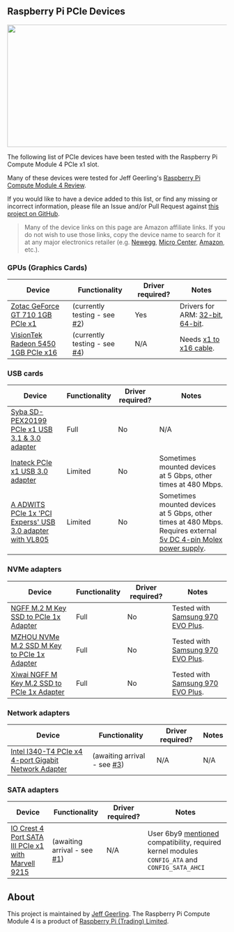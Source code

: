 ## Raspberry Pi PCIe Devices

<img src="{{ site.url }}/images/pcie-usb-3-cards.jpeg" style="display: block; margin: auto;" width="600" height="280" />

The following list of PCIe devices have been tested with the Raspberry Pi Compute Module 4 PCIe x1 slot.

Many of these devices were tested for Jeff Geerling's [Raspberry Pi Compute Module 4 Review](https://www.jeffgeerling.com/blog/2020/raspberry-pi-compute-module-4-review).

If you would like to have a device added to this list, or find any missing or incorrect information, please file an Issue and/or Pull Request against [this project on GitHub](https://github.com/geerlingguy/raspberry-pi-pcie-devices).

> Many of the device links on this page are Amazon affiliate links. If you do not wish to use those links, copy the device name to search for it at any major electronics retailer (e.g. [Newegg](https://www.newegg.com), [Micro Center](https://www.microcenter.com), [Amazon](https://www.amazon.com), etc.).

### GPUs (Graphics Cards)

| Device | Functionality | Driver required? | Notes |
| ------ | ------------- | ---------------- | ----- |
| [Zotac GeForce GT 710 1GB PCIe x1](https://amzn.to/3mdy1LE) | (currently testing - see [#2](https://github.com/geerlingguy/raspberry-pi-pcie-devices/issues/2)) | Yes | Drivers for ARM: [32-bit](https://www.nvidia.com/en-us/drivers/unix/linux-arm-display-archive/), [64-bit](https://www.nvidia.com/en-us/drivers/unix/linux-aarch64-archive/). |
| [VisionTek Radeon 5450 1GB PCIe x16](https://amzn.to/2Hh6KcI) | (currently testing - see [#4](https://github.com/geerlingguy/raspberry-pi-pcie-devices/issues/4)) | N/A | Needs [x1 to x16 cable](https://amzn.to/2ThfzFD). |

### USB cards

| Device | Functionality | Driver required? | Notes |
| ------ | ------------- | ---------------- | ----- |
| [Syba SD-PEX20199 PCIe x1 USB 3.1 & 3.0 adapter](https://amzn.to/31yArwD) | Full | No | N/A |
| [Inateck PCIe x1 USB 3.0 adapter](https://amzn.to/3oplt67) | Limited | No | Sometimes mounted devices at 5 Gbps, other times at 480 Mbps. |
| [A ADWITS PCIe 1x 'PCI Experss' USB 3.0 adapter with VL805](https://amzn.to/37CKTHr) | Limited | No | Sometimes mounted devices at 5 Gbps, other times at 480 Mbps. Requires external [5v DC 4-pin Molex power supply](https://amzn.to/37Cy0NA). |

### NVMe adapters

| Device | Functionality | Driver required? | Notes |
| ------ | ------------- | ---------------- | ----- |
| [NGFF M.2 M Key SSD to PCIe 1x Adapter](https://amzn.to/37tfWW1) | Full | No | Tested with [Samsung 970 EVO Plus](https://amzn.to/3mfJM4a). |
| [MZHOU NVMe M.2 SSD M Key to PCIe 1x Adapter](https://amzn.to/3maJ6NF) | Full | No | Tested with [Samsung 970 EVO Plus](https://amzn.to/3mfJM4a). |
| [Xiwai NGFF M Key M.2 SSD to PCIe 1x Adapter](https://amzn.to/3ogoQvL) | Full | No | Tested with [Samsung 970 EVO Plus](https://amzn.to/3mfJM4a). |

### Network adapters

| Device | Functionality | Driver required? | Notes |
| ------ | ------------- | ---------------- | ----- |
| [Intel I340-T4 PCIe x4 4-port Gigabit Network Adapter](https://amzn.to/37vHQR6) | (awaiting arrival - see [#3](https://github.com/geerlingguy/raspberry-pi-pcie-devices/issues/3)) | N/A | N/A |

### SATA adapters

| Device | Functionality | Driver required? | Notes |
| ------ | ------------- | ---------------- | ----- |
| [IO Crest 4 Port SATA III PCIe x1 with Marvell 9215](https://amzn.to/2HpEWCP) | (awaiting arrival - see [#1](https://github.com/geerlingguy/raspberry-pi-pcie-devices/issues/1)) | N/A | User 6by9 [mentioned](https://www.raspberrypi.org/forums/viewtopic.php?p=1744542#p1744542) compatibility, required kernel modules `CONFIG_ATA` and `CONFIG_SATA_AHCI` |

## About

This project is maintained by [Jeff Geerling](https://www.jeffgeerling.com). The Raspberry Pi Compute Module 4 is a product of [Raspberry Pi (Trading) Limited](https://www.raspberrypi.org/about/).
